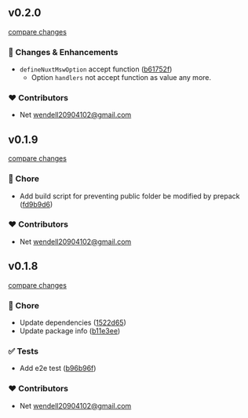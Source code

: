 
## v0.2.0

[compare changes](https://github.com/shunnNet/nuxt-msw/compare/v0.1.9...v0.2.0)

### 🚀 Changes & Enhancements

- `defineNuxtMswOption` accept function ([b61752f](https://github.com/shunnNet/nuxt-msw/commit/b61752f))
  - Option `handlers` not accept function as value any more.

### ❤️ Contributors

- Net <wendell20904102@gmail.com>

## v0.1.9

[compare changes](https://github.com/shunnNet/nuxt-msw/compare/v0.1.8...v0.1.9)

### 🏡 Chore

- Add build script for preventing public folder be modified by prepack ([fd9b9d6](https://github.com/shunnNet/nuxt-msw/commit/fd9b9d6))

### ❤️ Contributors

- Net <wendell20904102@gmail.com>

## v0.1.8

[compare changes](https://github.com/shunnNet/nuxt-msw/compare/0.1.7...v0.1.8)

### 🏡 Chore

- Update dependencies ([1522d65](https://github.com/shunnNet/nuxt-msw/commit/1522d65))
- Update package info ([b11e3ee](https://github.com/shunnNet/nuxt-msw/commit/b11e3ee))

### ✅ Tests

- Add e2e test ([b96b96f](https://github.com/shunnNet/nuxt-msw/commit/b96b96f))

### ❤️ Contributors

- Net <wendell20904102@gmail.com>

